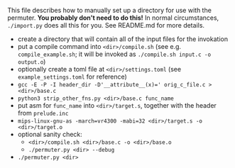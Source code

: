 This file describes how to manually set up a directory for use with the permuter.
**You probably don't need to do this!** In normal circumstances, `./import.py`
does all this for you. See README.md for more details.

* create a directory that will contain all of the input files for the invokation
* put a compile command into `<dir>/compile.sh` (see e.g. `compile_example.sh`; it will be invoked as `./compile.sh input.c -o output.o`)
* optionally create a toml file at `<dir>/settings.toml` (see `example_settings.toml` for reference)
* `gcc -E -P -I header_dir -D'__attribute__(x)=' orig_c_file.c > <dir>/base.c`
* `python3 strip_other_fns.py <dir>/base.c func_name`
* put asm for `func_name` into `<dir>/target.s`, together with the header from `prelude.inc`
* `mips-linux-gnu-as -march=vr4300 -mabi=32 <dir>/target.s -o <dir>/target.o`
* optional sanity check:
  - `<dir>/compile.sh <dir>/base.c -o <dir>/base.o`
  - `./permuter.py <dir> --debug`
* `./permuter.py <dir>`

